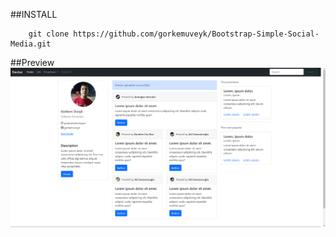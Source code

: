 ##INSTALL

```
    git clone https://github.com/gorkemuveyk/Bootstrap-Simple-Social-Media.git
```

##Preview
![Image](Screenshot.png)
